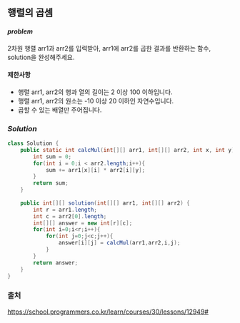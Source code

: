 ## **행렬의 곱셈**


#### ***problem***
2차원 행렬 arr1과 arr2를 입력받아, arr1에 arr2를 곱한 결과를 반환하는 함수, solution을 완성해주세요.


#### **제한사항**
- 행렬 arr1, arr2의 행과 열의 길이는 2 이상 100 이하입니다.
- 행렬 arr1, arr2의 원소는 -10 이상 20 이하인 자연수입니다.
- 곱할 수 있는 배열만 주어집니다.

### ***Solution***
``` java
class Solution {
    public static int calcMul(int[][] arr1, int[][] arr2, int x, int y){
        int sum = 0;
        for(int i = 0;i < arr2.length;i++){
            sum += arr1[x][i] * arr2[i][y]; 
        }
        return sum;
    }
    
    public int[][] solution(int[][] arr1, int[][] arr2) {
        int r = arr1.length;
        int c = arr2[0].length;
        int[][] answer = new int[r][c];
        for(int i=0;i<r;i++){
            for(int j=0;j<c;j++){
                answer[i][j] = calcMul(arr1,arr2,i,j);
            }
        }
        return answer;
    }
}
```

### 출처
https://school.programmers.co.kr/learn/courses/30/lessons/12949#